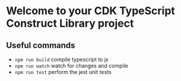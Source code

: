 # Welcome to your CDK TypeScript Construct Library project

## Useful commands

-   `npm run build` compile typescript to js
-   `npm run watch` watch for changes and compile
-   `npm run test` perform the jest unit tests
